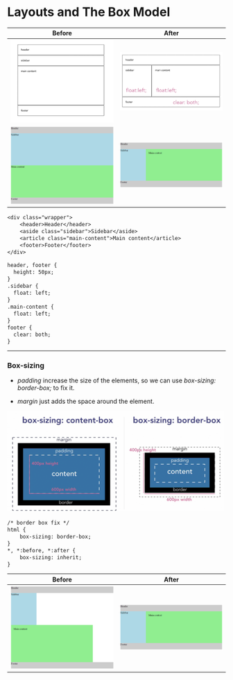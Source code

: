 # Layouts and The Box Model

| Before | After |
|---|---|
| <img src="image1.png" width="300"> | <img src="image2.png" width="300"> |
| <img src="image4.png" width="300"> | <img src="image5.png" width="300"> |

```
<div class="wrapper">
    <header>Header</header>
    <aside class="sidebar">Sidebar</aside>
    <article class="main-content">Main content</article>
    <footer>Footer</footer>
</div>
```

```
header, footer {
  height: 50px;
}
.sidebar {
  float: left;
}
.main-content {
  float: left;
}
footer {
  clear: both;
}
```

---

### Box-sizing

* *padding* increase the size of the elements, so we can use *box-sizing: border-box;* to fix it.

* *margin* just adds the space around the element.

<img src="image3.png" width="500">

```
/* border box fix */
html {
    box-sizing: border-box;
}
*, *:before, *:after {
    box-sizing: inherit;
}
```

| Before | After |
|---|---|
| <img src="image6.png" width="300"> | <img src="image5.png" width="300"> |
